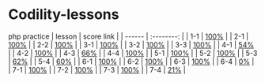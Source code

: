 # Codility-lessons
php practice
| lesson | score link |
| ------ | :--------: |
| 1-1 | [100%](<https://app.codility.com/demo/results/trainingVPNG8N-28F/>) |
| 2-1 | [100%](<https://app.codility.com/demo/results/trainingVPNG8N-28F/>) |
| 2-2 | [100%](<https://app.codility.com/demo/results/trainingD6SEWU-M7Z/>) |
| 3-1 | [100%](<https://app.codility.com/demo/results/trainingG7SRKC-Y5P/>) |
| 3-2 | [100%](<https://app.codility.com/demo/results/trainingBUQKB2-545/>) |
| 3-3 | [100%](<https://app.codility.com/demo/results/trainingGEDEGB-N7U/>) |
| 4-1 | [54%](<https://app.codility.com/demo/results/training8RMQ6R-8Q7/>) |
| 4-2 | [100%](<https://app.codility.com/demo/results/trainingDPCFBW-CC8/>) |
| 4-3 | [66%](<https://app.codility.com/demo/results/trainingPTS5DB-HX2/>) |
| 4-4 | [100%](<https://app.codility.com/demo/results/trainingX8NG7U-4WK/>) |
| 5-1 | [100%](<https://app.codility.com/demo/results/training75TDP6-DAA/>) |
| 5-2 | [100%](<https://app.codility.com/demo/results/trainingEC52TK-HQQ/>) |
| 5-3 | [62%](<https://app.codility.com/demo/results/trainingMJNRAX-EGA/>) |
| 5-4 | [60%](<https://app.codility.com/demo/results/training8ZS8GE-VYZ/>) |
| 6-1 | [100%](<https://app.codility.com/demo/results/trainingKHHJHH-MGF/>) |
| 6-2 | [100%](<https://app.codility.com/demo/results/trainingY4RXHM-4R8/>) |
| 6-3 | [100%](<https://app.codility.com/demo/results/trainingQSUYK5-ECB/>) |
| 6-4 | [0%](<>) |
| 7-1 | [100%](<https://app.codility.com/demo/results/trainingG3PR8W-RRF/>) |
| 7-2 | [100%](<https://app.codility.com/demo/results/training5F9T2B-ZDD/>) |
| 7-3 | [100%](<https://app.codility.com/demo/results/trainingHQ93WS-S7Y/>) |
| 7-4 | [21%](<https://app.codility.com/demo/results/trainingHCFTHW-R7C/>) |
